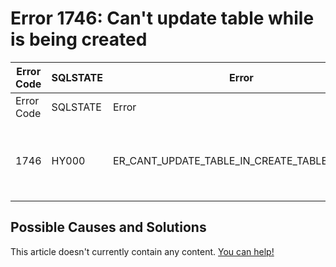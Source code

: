 
# Error 1746: Can't update table while is being created


| Error Code | SQLSTATE | Error | Description |
| --- | --- | --- | --- |
| Error Code | SQLSTATE | Error | Description |
| 1746 | HY000 | ER_CANT_UPDATE_TABLE_IN_CREATE_TABLE_SELECT | Can't update table '%s' while '%s' is being created. |




## Possible Causes and Solutions


This article doesn't currently contain any content. [You can help!](/en/writing-and-editing-knowledge-base-articles/)

